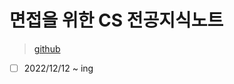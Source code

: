 # 면접을 위한 CS 전공지식노트

> [github](https://github.com/wnghdcjfe/csnote/tree/main/ch1)

- [ ] 2022/12/12 ~ ing
